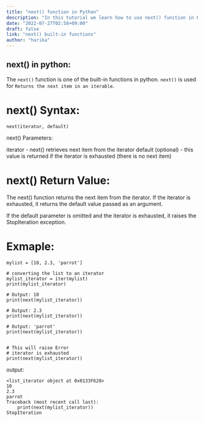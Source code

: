 ```yaml
---
title: "next() function in Python"
description: "In this tutorial we learn how to use next() function in Python"
date: "2022-07-27T02:58+09:00"
draft: false
link: "next() built-in functions"
author: "harika"
---
```


## next() in python:
The `next()` function is one of the built-in functions in python.
`next()` is used for `Returns the next item in an iterable`.


# next() Syntax:
```
next(iterator, default)
```
next() Parameters:

  iterator - next() retrieves next item from the iterator
  default (optional) - this value is returned if the iterator is exhausted (there is no next item)

# next() Return Value:

   The next() function returns the next item from the iterator.
   If the iterator is exhausted, it returns the default value passed as an argument.
   
   If the default parameter is omitted and the iterator is exhausted, it raises the StopIteration exception.

# Exmaple:
```
mylist = [10, 2.3, 'parrot']

# converting the list to an iterator
mylist_iterator = iter(mylist)
print(mylist_iterator)

# Output: 10
print(next(mylist_iterator))

# Output: 2.3
print(next(mylist_iterator))

# Output: 'parrot'
print(next(mylist_iterator))


# This will raise Error
# iterator is exhausted
print(next(mylist_iterator))
```
output:
```
<list_iterator object at 0x0133F628>
10
2.3
parrot
Traceback (most recent call last):
    print(next(mylist_iterator))
StopIteration
```


